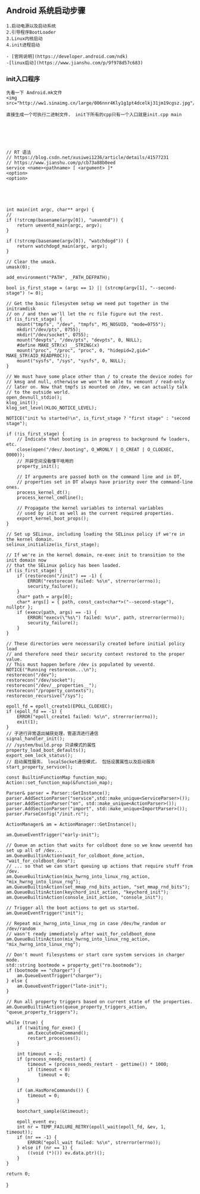 ## Android 系统启动步骤 
    1.启动电源以及启动系统
    2.引导程序BootLoader
    3.Linux内核启动
    4.init进程启动
    
    - [官网说明](https://developer.android.com/ndk)
    -[linux启动](https://www.jianshu.com/p/9f978d57c683)
  
   
 
### init入口程序    
    先看一下 Android.mk文件 
    <img src="http://ww1.sinaimg.cn/large/006nnr4Kly1g1pt4dcelkj31jm19cgsz.jpg"/>
    
    直接生成一个可执行二进制文件， init下所有的cpp只有一个入口就是init.cpp main
    
    
    
    
    
    
    // RT 语法 
    // https://blog.csdn.net/xusiwei1236/article/details/41577231
    // https://www.jianshu.com/p/cb73a88b0eed
    service <name><pathname> [ <argument> ]*
    <option>
    <option>
    
    
    
    

    int main(int argc, char** argv) {
    //
    if (!strcmp(basename(argv[0]), "ueventd")) {
        return ueventd_main(argc, argv);
    }

    if (!strcmp(basename(argv[0]), "watchdogd")) {
        return watchdogd_main(argc, argv);
    }

    // Clear the umask.
    umask(0);

    add_environment("PATH", _PATH_DEFPATH);

    bool is_first_stage = (argc == 1) || (strcmp(argv[1], "--second-stage") != 0);

    // Get the basic filesystem setup we need put together in the initramdisk
    // on / and then we'll let the rc file figure out the rest.
    if (is_first_stage) {
        mount("tmpfs", "/dev", "tmpfs", MS_NOSUID, "mode=0755");
        mkdir("/dev/pts", 0755);
        mkdir("/dev/socket", 0755);
        mount("devpts", "/dev/pts", "devpts", 0, NULL);
        #define MAKE_STR(x) __STRING(x)
        mount("proc", "/proc", "proc", 0, "hidepid=2,gid=" MAKE_STR(AID_READPROC));
        mount("sysfs", "/sys", "sysfs", 0, NULL);
    }

    // We must have some place other than / to create the device nodes for
    // kmsg and null, otherwise we won't be able to remount / read-only
    // later on. Now that tmpfs is mounted on /dev, we can actually talk
    // to the outside world.
    open_devnull_stdio();
    klog_init();
    klog_set_level(KLOG_NOTICE_LEVEL);

    NOTICE("init %s started!\n", is_first_stage ? "first stage" : "second stage");

    if (!is_first_stage) {
        // Indicate that booting is in progress to background fw loaders, etc.
        close(open("/dev/.booting", O_WRONLY | O_CREAT | O_CLOEXEC, 0000));
        // 开辟空间没看懂干啥用的
        property_init();

        // If arguments are passed both on the command line and in DT,
        // properties set in DT always have priority over the command-line ones.
        process_kernel_dt();
        process_kernel_cmdline();

        // Propagate the kernel variables to internal variables
        // used by init as well as the current required properties.
        export_kernel_boot_props();
    }

    // Set up SELinux, including loading the SELinux policy if we're in the kernel domain.
    selinux_initialize(is_first_stage);

    // If we're in the kernel domain, re-exec init to transition to the init domain now
    // that the SELinux policy has been loaded.
    if (is_first_stage) {
        if (restorecon("/init") == -1) {
            ERROR("restorecon failed: %s\n", strerror(errno));
            security_failure();
        }
        char* path = argv[0];
        char* args[] = { path, const_cast<char*>("--second-stage"), nullptr };
        if (execv(path, args) == -1) {
            ERROR("execv(\"%s\") failed: %s\n", path, strerror(errno));
            security_failure();
        }
    }

    // These directories were necessarily created before initial policy load
    // and therefore need their security context restored to the proper value.
    // This must happen before /dev is populated by ueventd.
    NOTICE("Running restorecon...\n");
    restorecon("/dev");
    restorecon("/dev/socket");
    restorecon("/dev/__properties__");
    restorecon("/property_contexts");
    restorecon_recursive("/sys");

    epoll_fd = epoll_create1(EPOLL_CLOEXEC);
    if (epoll_fd == -1) {
        ERROR("epoll_create1 failed: %s\n", strerror(errno));
        exit(1);
    }
    // 子进行异常退出捕获处理，管道流进行通信
    signal_handler_init();
    // /system/build.prop 只读模式的属性
    property_load_boot_defaults();
    export_oem_lock_status();
    // 启动属性服务， localSocket通信模式， 包括设置属性以及启动服务
    start_property_service();

    const BuiltinFunctionMap function_map;
    Action::set_function_map(&function_map);

    Parser& parser = Parser::GetInstance();
    parser.AddSectionParser("service",std::make_unique<ServiceParser>());
    parser.AddSectionParser("on", std::make_unique<ActionParser>());
    parser.AddSectionParser("import", std::make_unique<ImportParser>());
    parser.ParseConfig("/init.rc");

    ActionManager& am = ActionManager::GetInstance();

    am.QueueEventTrigger("early-init");

    // Queue an action that waits for coldboot done so we know ueventd has set up all of /dev...
    am.QueueBuiltinAction(wait_for_coldboot_done_action, "wait_for_coldboot_done");
    // ... so that we can start queuing up actions that require stuff from /dev.
    am.QueueBuiltinAction(mix_hwrng_into_linux_rng_action, "mix_hwrng_into_linux_rng");
    am.QueueBuiltinAction(set_mmap_rnd_bits_action, "set_mmap_rnd_bits");
    am.QueueBuiltinAction(keychord_init_action, "keychord_init");
    am.QueueBuiltinAction(console_init_action, "console_init");

    // Trigger all the boot actions to get us started.
    am.QueueEventTrigger("init");

    // Repeat mix_hwrng_into_linux_rng in case /dev/hw_random or /dev/random
    // wasn't ready immediately after wait_for_coldboot_done
    am.QueueBuiltinAction(mix_hwrng_into_linux_rng_action, "mix_hwrng_into_linux_rng");

    // Don't mount filesystems or start core system services in charger mode.
    std::string bootmode = property_get("ro.bootmode");
    if (bootmode == "charger") {
        am.QueueEventTrigger("charger");
    } else {
        am.QueueEventTrigger("late-init");
    }

    // Run all property triggers based on current state of the properties.
    am.QueueBuiltinAction(queue_property_triggers_action, "queue_property_triggers");

    while (true) {
        if (!waiting_for_exec) {
            am.ExecuteOneCommand();
            restart_processes();
        }

        int timeout = -1;
        if (process_needs_restart) {
            timeout = (process_needs_restart - gettime()) * 1000;
            if (timeout < 0)
                timeout = 0;
        }

        if (am.HasMoreCommands()) {
            timeout = 0;
        }

        bootchart_sample(&timeout);

        epoll_event ev;
        int nr = TEMP_FAILURE_RETRY(epoll_wait(epoll_fd, &ev, 1, timeout));
        if (nr == -1) {
            ERROR("epoll_wait failed: %s\n", strerror(errno));
        } else if (nr == 1) {
            ((void (*)()) ev.data.ptr)();
        }
    }

    return 0;
}
